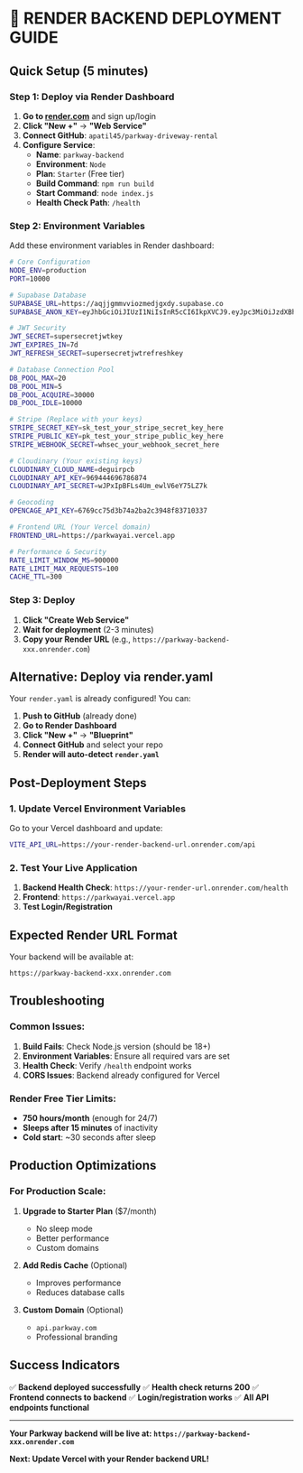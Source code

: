 # 🚀 **RENDER BACKEND DEPLOYMENT GUIDE**

## **Quick Setup (5 minutes)**

### **Step 1: Deploy via Render Dashboard**

1. **Go to [render.com](https://render.com)** and sign up/login
2. **Click "New +"** → **"Web Service"**
3. **Connect GitHub**: `apatil45/parkway-driveway-rental`
4. **Configure Service**:
   - **Name**: `parkway-backend`
   - **Environment**: `Node`
   - **Plan**: `Starter` (Free tier)
   - **Build Command**: `npm run build`
   - **Start Command**: `node index.js`
   - **Health Check Path**: `/health`

### **Step 2: Environment Variables**

Add these environment variables in Render dashboard:

```bash
# Core Configuration
NODE_ENV=production
PORT=10000

# Supabase Database
SUPABASE_URL=https://aqjjgmmvviozmedjgxdy.supabase.co
SUPABASE_ANON_KEY=eyJhbGciOiJIUzI1NiIsInR5cCI6IkpXVCJ9.eyJpc3MiOiJzdXBhYmFzZSIsInJlZiI6ImFxampnbW12dmlvem1lZGpneGR5Iiwicm9sZSI6ImFub24iLCJpYXQiOjE3NjEzMjA5MTUsImV4cCI6MjA3Njg5NjkxNX0.XCQQfVAGDTnDqC4W6RHMd8Rmj3C8UyFUmE-S18JVLWk

# JWT Security
JWT_SECRET=supersecretjwtkey
JWT_EXPIRES_IN=7d
JWT_REFRESH_SECRET=supersecretjwtrefreshkey

# Database Connection Pool
DB_POOL_MAX=20
DB_POOL_MIN=5
DB_POOL_ACQUIRE=30000
DB_POOL_IDLE=10000

# Stripe (Replace with your keys)
STRIPE_SECRET_KEY=sk_test_your_stripe_secret_key_here
STRIPE_PUBLIC_KEY=pk_test_your_stripe_public_key_here
STRIPE_WEBHOOK_SECRET=whsec_your_webhook_secret_here

# Cloudinary (Your existing keys)
CLOUDINARY_CLOUD_NAME=deguirpcb
CLOUDINARY_API_KEY=969444696786874
CLOUDINARY_API_SECRET=wJPxIpBFLs4Um_ewlV6eY75LZ7k

# Geocoding
OPENCAGE_API_KEY=6769cc75d3b74a2ba2c3948f83710337

# Frontend URL (Your Vercel domain)
FRONTEND_URL=https://parkwayai.vercel.app

# Performance & Security
RATE_LIMIT_WINDOW_MS=900000
RATE_LIMIT_MAX_REQUESTS=100
CACHE_TTL=300
```

### **Step 3: Deploy**

1. **Click "Create Web Service"**
2. **Wait for deployment** (2-3 minutes)
3. **Copy your Render URL** (e.g., `https://parkway-backend-xxx.onrender.com`)

## **Alternative: Deploy via render.yaml**

Your `render.yaml` is already configured! You can:

1. **Push to GitHub** (already done)
2. **Go to Render Dashboard**
3. **Click "New +"** → **"Blueprint"**
4. **Connect GitHub** and select your repo
5. **Render will auto-detect `render.yaml`**

## **Post-Deployment Steps**

### **1. Update Vercel Environment Variables**

Go to your Vercel dashboard and update:

```bash
VITE_API_URL=https://your-render-backend-url.onrender.com/api
```

### **2. Test Your Live Application**

1. **Backend Health Check**: `https://your-render-url.onrender.com/health`
2. **Frontend**: `https://parkwayai.vercel.app`
3. **Test Login/Registration**

## **Expected Render URL Format**

Your backend will be available at:
```
https://parkway-backend-xxx.onrender.com
```

## **Troubleshooting**

### **Common Issues:**

1. **Build Fails**: Check Node.js version (should be 18+)
2. **Environment Variables**: Ensure all required vars are set
3. **Health Check**: Verify `/health` endpoint works
4. **CORS Issues**: Backend already configured for Vercel

### **Render Free Tier Limits:**

- **750 hours/month** (enough for 24/7)
- **Sleeps after 15 minutes** of inactivity
- **Cold start**: ~30 seconds after sleep

## **Production Optimizations**

### **For Production Scale:**

1. **Upgrade to Starter Plan** ($7/month)
   - No sleep mode
   - Better performance
   - Custom domains

2. **Add Redis Cache** (Optional)
   - Improves performance
   - Reduces database calls

3. **Custom Domain** (Optional)
   - `api.parkway.com`
   - Professional branding

## **Success Indicators**

✅ **Backend deployed successfully**
✅ **Health check returns 200**
✅ **Frontend connects to backend**
✅ **Login/registration works**
✅ **All API endpoints functional**

---

**Your Parkway backend will be live at: `https://parkway-backend-xxx.onrender.com`**

**Next: Update Vercel with your Render backend URL!**
